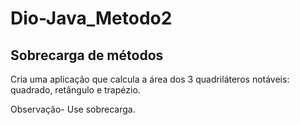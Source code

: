 # Dio-Java_Metodo2
## Sobrecarga de métodos
Cria uma aplicação que calcula a área dos 3 quadriláteros notáveis: quadrado, retângulo e trapézio.

Observação- Use sobrecarga.
